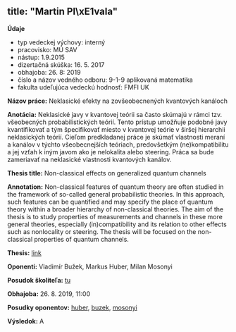 title: "Martin Pl\xE1vala"
---
**Údaje**

* typ vedeckej výchovy: interný
* pracovisko: MÚ SAV
* nástup: 1.9.2015
* dizertačná skúška: 16. 5. 2017
* obhajoba: 26. 8: 2019
* číslo a názov vedného odboru: 9-1-9 aplikovaná matematika
* fakulta udeľujúca vedeckú hodnosť: FMFI UK



**Názov práce:** Neklasické efekty na zovšeobecnených kvantových kanáloch

**Anotácia:** Neklasické javy v kvantovej teórii sa často skúmajú v rámci tzv. všeobecných probabilistických teórií. Tento prístup umožňuje podobné javy  kvantifikovať a tým špecifikovať miesto v kvantovej teórie v širšej hierarchii neklasických teórií. Cieľom predkladanej práce je skúmať vlastnosti meraní a kanálov v týchto všeobecnejších teóriach, predovšetkým (ne)kompatibilitu a jej vzťah k iným javom ako je nelokalita alebo steering. Práca sa bude zameriavať na neklasické vlastnosti kvantových kanálov.



**Thesis title:** Non-classical effects on generalized quantum channels

**Annotation:** Non-classical features of quantum theory are often studied in the framework of so-called general probabilistic theories. In this approach, such features can be quantified and may specify the place of quantum theory within a broader hierarchy of non-classical theories. The aim of the thesis is to study  properties of measurements and channels in these more general theories, especially (in)compatibility and its relation to other effects such as nonlocality or steering. The thesis will be focused on 
the non-classical properties of quantum channels. 


**Thesis:** [link](http://www.st.fmph.uniba.sk/~plavala1/dissertation-thesis.pdf)

**Oponenti:** Vladimír Bužek, Markus Huber, Milan Mosonyi


**Posudok školiteľa:** [tu](plavala/plavala_posudok.doc) 

**Obhajoba:**  26. 8. 2019, 11:00

**Posudky oponentov:** [huber](plavala/posudok_huber.pdf), [buzek](plavala/posudok_buzek.pdf), [mosonyi](plavala/posudok_mosonyi.pdf)

**Výsledok:** A